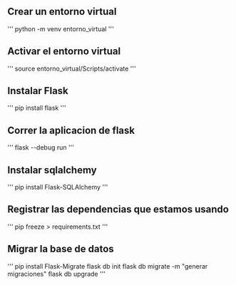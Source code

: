 ## Crear un entorno virtual
'''
python -m venv entorno_virtual
'''
## Activar el entorno virtual
'''
source entorno_virtual/Scripts/activate
'''
## Instalar Flask
'''
pip install flask
'''
## Correr la aplicacion de flask
'''
flask --debug run
'''
## Instalar sqlalchemy
'''
pip install Flask-SQLAlchemy
'''
## Registrar las dependencias que estamos usando
'''
pip freeze > requirements.txt
'''
## Migrar la base de datos
'''
pip install Flask-Migrate
flask db init
flask db migrate -m "generar migraciones"
flask db upgrade
'''